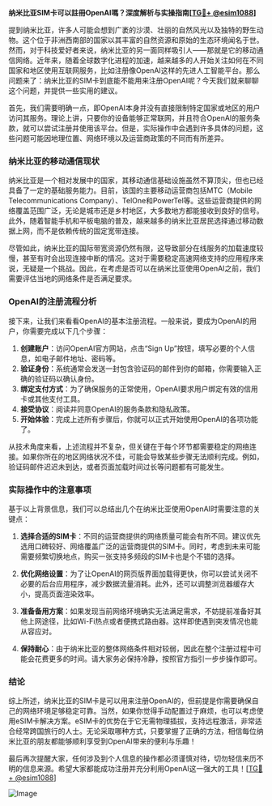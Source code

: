 **纳米比亚SIM卡可以註冊OpenAI嗎？深度解析与实操指南[[TG💪+ @esim1088](https://t.me/s/esim1088)]**

提到纳米比亚，许多人可能会想到广袤的沙漠、壮丽的自然风光以及独特的野生动物。这个位于非洲西南部的国家以其丰富的自然资源和原始的生态环境闻名于世。然而，对于科技爱好者来说，纳米比亚的另一面同样吸引人——那就是它的移动通信网络。近年来，随着全球数字化进程的加速，越来越多的人开始关注如何在不同国家和地区使用互联网服务，比如注册像OpenAI这样的先进人工智能平台。那么问题来了：纳米比亚的SIM卡到底能不能用来注册OpenAI呢？今天我们就来聊聊这个问题，并提供一些实用的建议。

首先，我们需要明确一点，即OpenAI本身并没有直接限制特定国家或地区的用户访问其服务。理论上讲，只要你的设备能够正常联网，并且符合OpenAI的服务条款，就可以尝试注册并使用该平台。但是，实际操作中会遇到许多具体的问题，这些问题可能因地理位置、网络环境以及运营商政策的不同而有所差异。

### 纳米比亚的移动通信现状

纳米比亚是一个相对发展中的国家，其移动通信基础设施虽然不算顶尖，但也已经具备了一定的基础服务能力。目前，该国的主要移动运营商包括MTC（Mobile Telecommunications Company）、TelOne和PowerTel等。这些运营商提供的网络覆盖范围广泛，无论是城市还是乡村地区，大多数地方都能接收到良好的信号。此外，随着智能手机和平板电脑的普及，越来越多的纳米比亚居民选择通过移动数据上网，而不是依赖传统的固定宽带连接。

尽管如此，纳米比亚的国际带宽资源仍然有限，这导致部分在线服务的加载速度较慢，甚至有时会出现连接中断的情况。这对于需要稳定高速网络支持的应用程序来说，无疑是一个挑战。因此，在考虑是否可以在纳米比亚使用OpenAI之前，我们需要评估当地的网络条件是否满足要求。

### OpenAI的注册流程分析

接下来，让我们来看看OpenAI的基本注册流程。一般来说，要成为OpenAI的用户，你需要完成以下几个步骤：

1. **创建账户**：访问OpenAI官方网站，点击“Sign Up”按钮，填写必要的个人信息，如电子邮件地址、密码等。
2. **验证身份**：系统通常会发送一封包含验证码的邮件到你的邮箱，你需要输入正确的验证码以确认身份。
3. **绑定支付方式**：为了确保服务的正常使用，OpenAI要求用户绑定有效的信用卡或其他支付工具。
4. **接受协议**：阅读并同意OpenAI的服务条款和隐私政策。
5. **开始体验**：完成上述所有步骤后，你就可以正式开始使用OpenAI的各项功能了。

从技术角度来看，上述流程并不复杂，但关键在于每个环节都需要稳定的网络连接。如果你所在的地区网络状况不佳，可能会导致某些步骤无法顺利完成。例如，验证码邮件迟迟未到达，或者页面加载时间过长等问题都有可能发生。

### 实际操作中的注意事项

基于以上背景信息，我们可以总结出几个在纳米比亚使用OpenAI时需要注意的关键点：

1. **选择合适的SIM卡**：不同的运营商提供的网络质量可能会有所不同。建议优先选用口碑较好、网络覆盖广泛的运营商提供的SIM卡。同时，考虑到未来可能需要频繁切换地点，购买一张支持多频段的SIM卡也是个不错的选择。
   
2. **优化网络设置**：为了让OpenAI的网页版界面加载得更快，你可以尝试关闭不必要的后台应用程序，减少数据流量消耗。此外，还可以调整浏览器缓存大小，提高页面渲染效率。
   
3. **准备备用方案**：如果发现当前网络环境确实无法满足需求，不妨提前准备好其他上网途径，比如Wi-Fi热点或者便携式路由器。这样即使遇到突发情况也能从容应对。

4. **保持耐心**：由于纳米比亚的整体网络条件相对较弱，因此在整个注册过程中可能会花费更多的时间。请大家务必保持冷静，按照官方指引一步步操作即可。

### 结论

综上所述，纳米比亚的SIM卡是可以用来注册OpenAI的，但前提是你需要确保自己的网络环境足够稳定可靠。当然，如果你觉得手动配置过于麻烦，也可以考虑使用eSIM卡解决方案。eSIM卡的优势在于它无需物理插拔，支持远程激活，非常适合经常跨国旅行的人士。无论采取哪种方式，只要掌握了正确的方法，相信每位纳米比亚的朋友都能够顺利享受到OpenAI带来的便利与乐趣！

最后再次提醒大家，任何涉及到个人信息的操作都必须谨慎对待，切勿轻信来历不明的信息来源。希望大家都能成功注册并充分利用OpenAI这一强大的工具！[[TG💪+ @esim1088](https://t.me/s/esim1088)] 

![Image](https://i.postimg.cc/4NQfJmqS/Snipaste-2025-05-13-00-14-12.png)